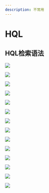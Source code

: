```yaml
---
description: 不常用
---
```


# HQL

## HQL检索语法

![](../../../../.gitbook/assets/image%20%2836%29.png)

![](../../../../.gitbook/assets/image%20%2827%29.png)

![](../../../../.gitbook/assets/image%20%28130%29.png)

![](../../../../.gitbook/assets/image%20%28109%29.png)

![](../../../../.gitbook/assets/image%20%28129%29.png)

![](../../../../.gitbook/assets/image%20%2869%29.png)

![](../../../../.gitbook/assets/image%20%28103%29.png)

![](../../../../.gitbook/assets/image%20%2871%29.png)

![](../../../../.gitbook/assets/image%20%28150%29.png)

![](../../../../.gitbook/assets/image%20%2858%29.png)

![](../../../../.gitbook/assets/image%20%2890%29.png)

![](../../../../.gitbook/assets/image%20%28148%29.png)

![](../../../../.gitbook/assets/image%20%28125%29.png)

![](../../../../.gitbook/assets/image%20%282%29.png)




